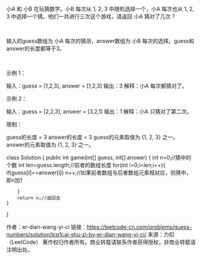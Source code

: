 小A 和 小B 在玩猜数字。小B 每次从 1, 2, 3 中随机选择一个，小A 每次也从 1, 2, 3 中选择一个猜。他们一共进行三次这个游戏，请返回 小A 猜对了几次？

 

输入的guess数组为 小A 每次的猜测，answer数组为 小B 每次的选择。guess和answer的长度都等于3。

 

示例 1：

输入：guess = [1,2,3], answer = [1,2,3]
输出：3
解释：小A 每次都猜对了。
 

示例 2：

输入：guess = [2,2,3], answer = [3,2,1]
输出：1
解释：小A 只猜对了第二次。
 

限制：

guess的长度 = 3
answer的长度 = 3
guess的元素取值为 {1, 2, 3} 之一。
answer的元素取值为 {1, 2, 3} 之一。


class Solution {
    public int game(int[] guess, int[] answer) {
        int n=0;//猜中的个数
        int len=guess.length;//前者的数组长度
        for(int i=0;i<len;i++){
            if(guess[i]==answer[i]) n++;//如果前者数组与后者数组元素相对应，则猜中，即n加1
            
        }
        return n;//返回去
    }
}

作者：er-dian-wang-yi-ci
链接：https://leetcode-cn.com/problems/guess-numbers/solution/lcp1cai-shu-zi-by-er-dian-wang-yi-ci/
来源：力扣（LeetCode）
著作权归作者所有。商业转载请联系作者获得授权，非商业转载请注明出处。
